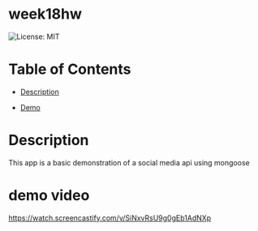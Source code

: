 # week18hw

![License: MIT](https://img.shields.io/badge/License-MIT-yellow.svg)

# Table of Contents

- [Description](#description)

- [Demo](#Demo)

# Description

This app is a basic demonstration of a social media api using mongoose

# demo video
https://watch.screencastify.com/v/SiNxvRsU9g0gEb1AdNXp
